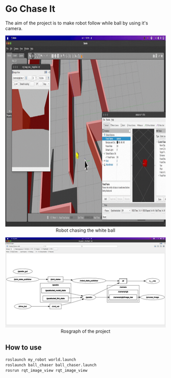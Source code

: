 # Go Chase It
The aim of the project is to make robot follow while ball by using it's camera.

<p align="center">
  <img width="800" height="600" src="images/gochaseit.gif">
  <br>Robot chasing the white ball
</p>

<p align="center">
  <img src="images/rqt_graph.png">
  <br>Rosgraph of the project
</p>

## How to use
```bash
roslaunch my_robot world.launch
roslaunch ball_chaser ball_chaser.launch
rosrun rqt_image_view rqt_image_view
```
